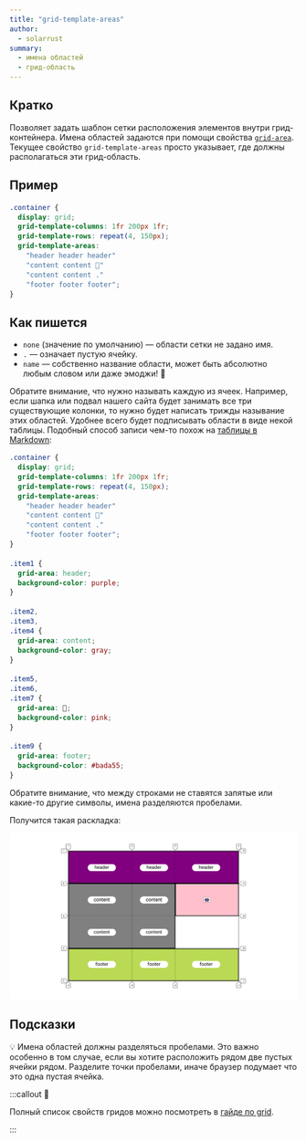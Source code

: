 ```yaml
---
title: "grid-template-areas"
author:
  - solarrust
summary:
  - имена областей
  - грид-область
---
```


## Кратко

Позволяет задать шаблон сетки расположения элементов внутри грид-контейнера. Имена областей задаются при помощи свойства [`grid-area`](/css/doka/grid-area). Текущее свойство `grid-template-areas` просто указывает, где должны располагаться эти грид-область.

## Пример

```css
.container {
  display: grid;
  grid-template-columns: 1fr 200px 1fr;
  grid-template-rows: repeat(4, 150px);
  grid-template-areas:
    "header header header"
    "content content 👾"
    "content content ."
    "footer footer footer";
}
```

## Как пишется

- `none` (значение по умолчанию) — области сетки не задано имя.
- `.` — означает пустую ячейку.
- `name` — собственно название области, может быть абсолютно любым словом или даже эмоджи! 🤯

Обратите внимание, что нужно называть каждую из ячеек. Например, если шапка или подвал нашего сайта будет занимать все три существующие колонки, то нужно будет написать трижды называние этих областей. Удобнее всего будет подписывать области в виде некой таблицы. Подобный способ записи чем-то похож на [таблицы в Markdown](https://github.com/adam-p/markdown-here/wiki/Markdown-Cheatsheet#tables):

```css
.container {
  display: grid;
  grid-template-columns: 1fr 200px 1fr;
  grid-template-rows: repeat(4, 150px);
  grid-template-areas:
    "header header header"
    "content content 👾"
    "content content ."
    "footer footer footer";
}

.item1 {
  grid-area: header;
  background-color: purple;
}

.item2,
.item3,
.item4 {
  grid-area: content;
  background-color: gray;
}

.item5,
.item6,
.item7 {
  grid-area: 👾;
  background-color: pink;
}

.item9 {
  grid-area: footer;
  background-color: #bada55;
}
```

Обратите внимание, что между строками не ставятся запятые или какие-то другие символы, имена разделяются пробелами.

Получится такая раскладка:

![Пример реализации свойства grid-template-areas](images/1.png)

## Подсказки

💡 Имена областей должны разделяться пробелами. Это важно особенно в том случае, если вы хотите расположить рядом две пустых ячейки рядом. Разделите точки пробелами, иначе браузер подумает что это одна пустая ячейка.

:::callout 📝

Полный список свойств гридов можно посмотреть в [гайде по grid](/css/articles/grid-guide/).

:::
